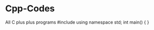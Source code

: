 # Cpp-Codes
All C plus plus programs
#include<iostream>
  using namespace std;
  int main()
  {
  }
